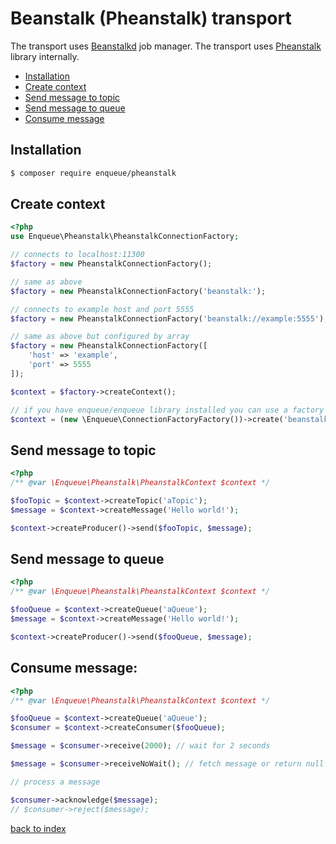 # Beanstalk (Pheanstalk) transport

The transport uses [Beanstalkd](http://kr.github.io/beanstalkd/) job manager. 
The transport uses [Pheanstalk](https://github.com/pda/pheanstalk) library internally.      

* [Installation](#installation)
* [Create context](#create-context)
* [Send message to topic](#send-message-to-topic)
* [Send message to queue](#send-message-to-queue)
* [Consume message](#consume-message)

## Installation

```bash
$ composer require enqueue/pheanstalk
```


## Create context

```php
<?php
use Enqueue\Pheanstalk\PheanstalkConnectionFactory;

// connects to localhost:11300
$factory = new PheanstalkConnectionFactory();

// same as above
$factory = new PheanstalkConnectionFactory('beanstalk:');

// connects to example host and port 5555
$factory = new PheanstalkConnectionFactory('beanstalk://example:5555');

// same as above but configured by array
$factory = new PheanstalkConnectionFactory([
    'host' => 'example',
    'port' => 5555
]);

$context = $factory->createContext();

// if you have enqueue/enqueue library installed you can use a factory to build context from DSN 
$context = (new \Enqueue\ConnectionFactoryFactory())->create('beanstalk:')->createContext();
```

## Send message to topic

```php
<?php
/** @var \Enqueue\Pheanstalk\PheanstalkContext $context */

$fooTopic = $context->createTopic('aTopic');
$message = $context->createMessage('Hello world!');

$context->createProducer()->send($fooTopic, $message);
```

## Send message to queue 

```php
<?php
/** @var \Enqueue\Pheanstalk\PheanstalkContext $context */

$fooQueue = $context->createQueue('aQueue');
$message = $context->createMessage('Hello world!');

$context->createProducer()->send($fooQueue, $message);
```

## Consume message:

```php
<?php
/** @var \Enqueue\Pheanstalk\PheanstalkContext $context */

$fooQueue = $context->createQueue('aQueue');
$consumer = $context->createConsumer($fooQueue);

$message = $consumer->receive(2000); // wait for 2 seconds

$message = $consumer->receiveNoWait(); // fetch message or return null immediately 

// process a message

$consumer->acknowledge($message);
// $consumer->reject($message);
```

[back to index](../index.md)
